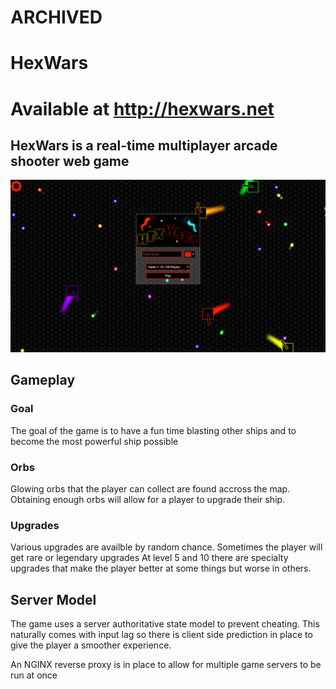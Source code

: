 # ARCHIVED

# HexWars
# Available at http://hexwars.net
## HexWars is a real-time multiplayer arcade shooter web game
![Main Menu Screen](/public/images/main_menu_preview.png)

## Gameplay
### Goal
The goal of the game is to have a fun time blasting other ships
and to become the most powerful ship possible

### Orbs
Glowing orbs that the player can collect are found accross the map. 
Obtaining enough orbs will allow for a player to upgrade their ship.

### Upgrades
Various upgrades are availble by random chance. Sometimes the player will get rare or legendary upgrades
At level 5 and 10 there are specialty upgrades that make the player better at some things but worse in others.

## Server Model
The game uses a server authoritative state model to prevent cheating.
This naturally comes with input lag so there is client side prediction in place to give the
player a smoother experience.

An NGINX reverse proxy is in place to allow for multiple game servers to be run at once

